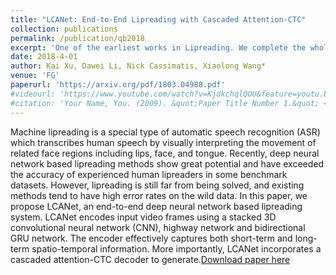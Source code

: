 ```yaml
---
title: "LCANet: End-to-End Lipreading with Cascaded Attention-CTC"
collection: publications
permalink: /publication/qb2018
excerpt: 'One of the earliest works in Lipreading. We complete the whole pipeline in 2017 summer.'
date: 2018-4-01
author: Kai Xu, Dawei Li, Nick Cassimatis, Xiaolong Wang*
venue: 'FG'
paperurl: 'https://arxiv.org/pdf/1803.04988.pdf'
#videourl: 'https://www.youtube.com/watch?v=KjdkchqlQOU&feature=youtu.be'
#citation: 'Your Name, You. (2009). &quot;Paper Title Number 1.&quot; <i>Journal 1</i>. 1(1).'
---
```

Machine lipreading is a special type of automatic speech recognition (ASR) which transcribes human speech by visually interpreting the movement of related face regions including lips, face, and tongue. Recently, deep neural network based lipreading methods show great potential and have exceeded the accuracy of experienced human lipreaders in some benchmark datasets. However, lipreading is still far from being solved, and existing methods tend to have high error rates on the wild data. In this paper, we propose LCANet, an end-to-end deep neural network based lipreading system. LCANet encodes input video frames using a stacked 3D convolutional neural network (CNN), highway network and bidirectional GRU network. The encoder effectively captures both short-term and long-term spatio-temporal information. More importantly, LCANet incorporates a cascaded attention-CTC decoder to generate.[Download paper here](https://arxiv.org/pdf/1803.04988.pdf)

